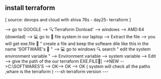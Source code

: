 ## install terraform
[ source: devops and cloud with shiva 76s - day25- terraform ]

--> go to GOOGLE --> 🔍'Terraform Donload' --> windows --> AMD:64 {downlad}
--> 💻 go to 📁 file system in our laptop --> Extract the file --> you will get exe.file 📄
    " create a file and keep the softeare dile like this in the name 'SOFTWARE's 📄 "
--> 💻 go to windows 🔍 search " edit the system environment variable "  --> Environment variable 
--> system variable --> Edit --> give the path of the our terraform EXE.FILE📄[
      -->NEW -->C:\SOFTWARES'S --> OK--> OK --> OK
      ( system will check all the paths ,whare is the terraform )
      ---sh
      terraform version
      ---

  

   

   

